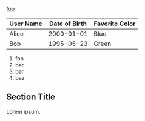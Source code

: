 [foo](
  /url
)

| User Name | Date of Birth | Favorite Color |
| --- | --- | --- |
| Alice | 2000-01-01 | Blue |
| Bob | 1995-05-23 | Green |

1. foo
2. bar
3. bar
4. baz

##   Section  Title

Lorem   ipsum.